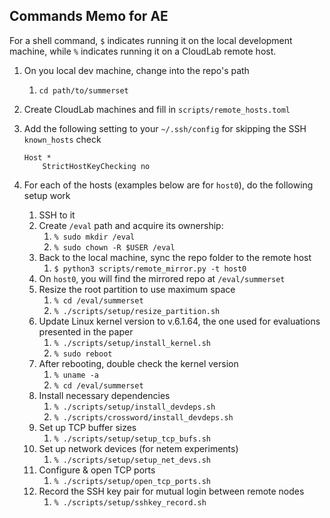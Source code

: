 ## Commands Memo for AE

For a shell command, `$` indicates running it on the local development machine, while `%` indicates running it on a CloudLab remote host.

1. On you local dev machine, change into the repo's path
    1. `cd path/to/summerset`
2. Create CloudLab machines and fill in `scripts/remote_hosts.toml`
3. Add the following setting to your `~/.ssh/config` for skipping the SSH `known_hosts` check

    ```text
    Host *
        StrictHostKeyChecking no
    ```

4. For each of the hosts (examples below are for `host0`), do the following setup work
    1. SSH to it
    2. Create `/eval` path and acquire its ownership:
        1. `% sudo mkdir /eval`
        2. `% sudo chown -R $USER /eval`
    3. Back to the local machine, sync the repo folder to the remote host
        1. `$ python3 scripts/remote_mirror.py -t host0`
    4. On `host0`, you will find the mirrored repo at `/eval/summerset`
    5. Resize the root partition to use maximum space
        1. `% cd /eval/summerset`
        2. `% ./scripts/setup/resize_partition.sh`
    6. Update Linux kernel version to v.6.1.64, the one used for evaluations presented in the paper
        1. `% ./scripts/setup/install_kernel.sh`
        2. `% sudo reboot`
    7. After rebooting, double check the kernel version
        1. `% uname -a`
        2. `% cd /eval/summerset`
    8. Install necessary dependencies
        1. `% ./scripts/setup/install_devdeps.sh`
        2. `% ./scripts/crossword/install_devdeps.sh`
    9. Set up TCP buffer sizes
        1. `% ./scripts/setup/setup_tcp_bufs.sh`
    10. Set up network devices (for netem experiments)
        1. `% ./scripts/setup/setup_net_devs.sh`
    11. Configure & open TCP ports
        1. `% ./scripts/setup/open_tcp_ports.sh`
    12. Record the SSH key pair for mutual login between remote nodes
        1. `% ./scripts/setup/sshkey_record.sh`
